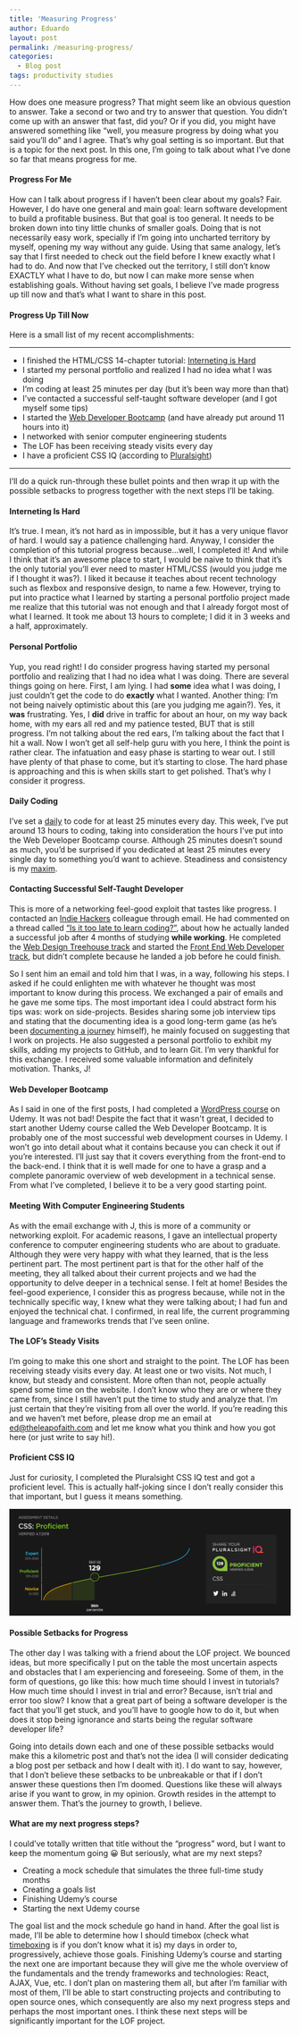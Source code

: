 ```yaml
---
title: 'Measuring Progress'
author: Eduardo
layout: post
permalink: /measuring-progress/
categories:
  - Blog post
tags: productivity studies
---
```

How does one measure progress? That might seem like an obvious question to answer. Take a second or two and try to answer that question. You didn’t come up with an answer that fast, did you? Or if you did, you might have answered something like “well, you measure progress by doing what you said you’ll do” and I agree. That’s why goal setting is so important. But that is a topic for the next post. In this one, I’m going to talk about what I’ve done so far that means progress for me.

#### Progress For Me
How can I talk about progress if I haven’t been clear about my goals? Fair. However, I do have one general and main goal: learn software development to build a profitable business. But that goal is too general. It needs to be broken down into tiny little chunks of smaller goals. Doing that is not necessarily easy work, specially if I’m going into uncharted territory by myself, opening my way without any guide. Using that same analogy, let’s say that I first needed to check out the field before I knew exactly what I had to do. And now that I’ve checked out the territory, I still don’t know EXACTLY what I have to do, but now I can make more sense when establishing goals. Without having set goals, I believe I’ve made progress up till now and that’s what I want to share in this post.

#### Progress Up Till Now
Here is a small list of my recent accomplishments:

* * *

  * I finished the HTML/CSS 14-chapter tutorial: [Interneting is Hard]("https://internetingishard.com/“)
  * I started my personal portfolio and realized I had no idea what I was doing
  * I’m coding at least 25 minutes per day (but it’s been way more than that)
  * I’ve contacted a successful self-taught software developer (and I got myself some tips)
  * I started the [Web Developer Bootcamp](https://www.udemy.com/the-web-developer-bootcamp/learn/v4/) (and have already put around 11 hours into it)
  * I networked with senior computer engineering students
  * The LOF has been receiving steady visits every day
  * I have a proficient CSS IQ (according to [Pluralsight](https://www.pluralsight.com/))

* * *

I’ll do a quick run-through these bullet points and then wrap it up with the possible setbacks to progress together with the next steps I’ll be taking.

#### Interneting Is Hard
It’s true. I mean, it’s not hard as in impossible, but it has a very unique flavor of hard. I would say a patience challenging hard. Anyway, I consider the completion of this tutorial progress because…well, I completed it! And while I think that it’s an awesome place to start, I would be naive to think that it’s the only tutorial you’ll ever need to master HTML/CSS (would you judge me if I thought it was?). I liked it because it teaches about recent technology such as flexbox and responsive design, to name a few. However, trying to put into practice what I learned by starting a personal portfolio project made me realize that this tutorial was not enough and that I already forgot most of what I learned. It took me about 13 hours to complete; I did it in 3 weeks and a half, approximately.

#### Personal Portfolio
Yup, you read right! I do consider progress having started my personal portfolio and realizing that I had no idea what I was doing. There are several things going on here. First, I am lying. I had **some** idea what I was doing, I just couldn’t get the code to do **exactly** what I wanted. Another thing: I’m not being naively optimistic about this (are you judging me again?). Yes, it **was** frustrating. Yes, I **did** drive in traffic for about an hour, on my way back home, with my ears all red and my patience tested, BUT that is still progress. I’m not talking about the red ears, I’m talking about the fact that I hit a wall. Now I won’t get all self-help guru with you here, I think the point is rather clear. The infatuation and easy phase is starting to wear out. I still have plenty of that phase to come, but it’s starting to close. The hard phase is approaching and this is when skills start to get polished. That’s why I consider it progress.

#### Daily Coding
I’ve set a [daily](http://habitica.wikia.com/wiki/Dailies) to code for at least 25 minutes every day. This week, I’ve put around 13 hours to coding, taking into consideration the hours I’ve put into the Web Developer Bootcamp course. Although 25 minutes doesn’t sound as much, you’d be surprised if you dedicated at least 25 minutes every single day to something you’d want to achieve. Steadiness and consistency is my [maxim](https://en.wikipedia.org/wiki/Maxim_(philosophy)).

#### Contacting Successful Self-Taught Developer
This is more of a networking feel-good exploit that tastes like progress. I contacted an [Indie Hackers](https://www.indiehackers.com/) colleague through email. He had commented on a thread called [“Is it too late to learn coding?”](https://www.indiehackers.com/forum/is-it-too-late-to-learn-coding-4ab6c9c21f?commentId=-L8gqTFXgJAbaSK1KvX9), about how he actually landed a successful job after 4 months of studying **while working**. He completed the [Web Design Treehouse track](https://teamtreehouse.com/tracks/web-design) and started the [Front End Web Developer track](https://teamtreehouse.com/tracks/front-end-web-development), but didn’t complete because he landed a job before he could finish.

So I sent him an email and told him that I was, in a way, following his steps. I asked if he could enlighten me with whatever he thought was most important to know during this process. We exchanged a pair of emails and he gave me some tips. The most important idea I could abstract form his tips was: work on side-projects. Besides sharing some job interview tips and stating that the documenting idea is a good long-term game (as he’s been [documenting a journey](https://weardulo.com/blogs/origins) himself), he mainly focused on suggesting that I work on projects. He also suggested a personal portfolio to exhibit my skills, adding my projects to GitHub, and to learn Git. I’m very thankful for this exchange. I received some valuable information and definitely motivation. Thanks, J!

#### Web Developer Bootcamp
As I said in one of the first posts, I had completed a [WordPress course](https://www.udemy.com/the-complete-wordpress-website-business-course/learn/v4/) on Udemy. It was not bad! Despite the fact that it wasn't great, I decided to start another Udemy course called the Web Developer Bootcamp. It is probably one of the most successful web development courses in Udemy. I won’t go into detail about what it contains because you can check it out if you’re interested. I’ll just say that it covers everything from the front-end to the back-end. I think that it is well made for one to have a grasp and a complete panoramic overview of web development in a technical sense. From what I’ve completed, I believe it to be a very good starting point.

#### Meeting With Computer Engineering Students
As with the email exchange with J, this is more of a community or networking exploit. For academic reasons, I gave an intellectual property conference to computer engineering students who are about to graduate. Although they were very happy with what they learned, that is the less pertinent part. The most pertinent part is that for the other half of the meeting, they all talked about their current projects and we had the opportunity to delve deeper in a technical sense. I felt at home! Besides the feel-good experience, I consider this as progress because, while not in the technically specific way, I knew what they were talking about; I had fun and enjoyed the technical chat. I confirmed, in real life, the current programming language and frameworks trends that I’ve seen online.

#### The LOF’s Steady Visits
I’m going to make this one short and straight to the point. The LOF has been receiving steady visits every day. At least one or two visits. Not much, I know, but steady and consistent. More often than not, people actually spend some time on the website. I don’t know who they are or where they came from, since I still haven’t put the time to study and analyze that. I’m just certain that they’re visiting from all over the world. If you’re reading this and we haven’t met before, please drop me an email at ed@theleapofaith.com and let me know what you think and how you got here (or just write to say hi!).

#### Proficient CSS IQ
Just for curiosity, I completed the Pluralsight CSS IQ test and got a proficient level. This is actually half-joking since I don’t really consider this that important, but I guess it means something.

![CSS IQ](../assets/img/css-iq.png "CSS IQ")

#### Possible Setbacks for Progress
The other day I was talking with a friend about the LOF project. We bounced ideas, but more specifically I put on the table the most uncertain aspects and obstacles that I am experiencing and foreseeing. Some of them, in the form of questions, go like this: how much time should I invest in tutorials? How much time should I invest in trial and error? Because, isn’t trial and error too slow? I know that a great part of being a software developer is the fact that you’ll get stuck, and you’ll have to google how to do it, but when does it stop being ignorance and starts being the regular software developer life?

Going into details down each and one of these possible setbacks would make this a kilometric post and that’s not the idea (I will consider dedicating a blog post per setback and how I dealt with it). I do want to say, however, that I don’t believe these setbacks to be unbreakable or that if I don’t answer these questions then I’m doomed. Questions like these will always arise if you want to grow, in my opinion. Growth resides in the attempt to answer them. That’s the journey to growth, I believe.

#### What are my next progress steps?
I could’ve totally written that title without the “progress” word, but I want to keep the momentum going 😀 But seriously, what are my next steps?

  * Creating a mock schedule that simulates the three full-time study months
  * Creating a goals list
  * Finishing Udemy’s course
  * Starting the next Udemy course

The goal list and the mock schedule go hand in hand. After the goal list is made, I’ll be able to determine how I should timebox (check what [timeboxing](https://en.wikipedia.org/wiki/Timeboxing) is if you don’t know what it is) my days in order to, progressively, achieve those goals. Finishing Udemy’s course and starting the next one are important because they will give me the whole overview of the fundamentals and the trendy frameworks and technologies: React, AJAX, Vue, etc. I don’t plan on mastering them all, but after I’m familiar with most of them, I’ll be able to start constructing projects and contributing to open source ones, which consequently are also my next progress steps and perhaps the most important ones. I think these next steps will be significantly important for the LOF project.